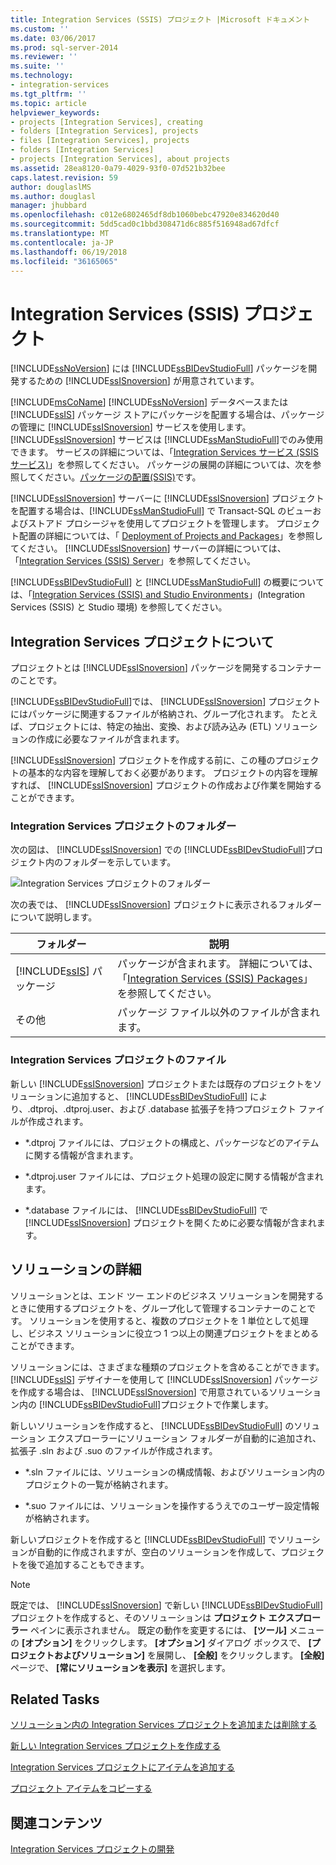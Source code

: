 ```yaml
---
title: Integration Services (SSIS) プロジェクト |Microsoft ドキュメント
ms.custom: ''
ms.date: 03/06/2017
ms.prod: sql-server-2014
ms.reviewer: ''
ms.suite: ''
ms.technology:
- integration-services
ms.tgt_pltfrm: ''
ms.topic: article
helpviewer_keywords:
- projects [Integration Services], creating
- folders [Integration Services], projects
- files [Integration Services], projects
- folders [Integration Services]
- projects [Integration Services], about projects
ms.assetid: 28ea8120-0a79-4029-93f0-07d521b32bee
caps.latest.revision: 59
author: douglaslMS
ms.author: douglasl
manager: jhubbard
ms.openlocfilehash: c012e6802465df8db1060bebc47920e834620d40
ms.sourcegitcommit: 5dd5cad0c1bbd308471d6c885f516948ad67dfcf
ms.translationtype: MT
ms.contentlocale: ja-JP
ms.lasthandoff: 06/19/2018
ms.locfileid: "36165065"
---
```

# <a name="integration-services-ssis-projects"></a>Integration Services (SSIS) プロジェクト
  [!INCLUDE[ssNoVersion](../includes/ssnoversion-md.md)] には [!INCLUDE[ssBIDevStudioFull](../includes/ssbidevstudiofull-md.md)] パッケージを開発するための [!INCLUDE[ssISnoversion](../includes/ssisnoversion-md.md)] が用意されています。  
  
 [!INCLUDE[msCoName](../includes/msconame-md.md)] [!INCLUDE[ssNoVersion](../includes/ssnoversion-md.md)] データベースまたは [!INCLUDE[ssIS](../includes/ssis-md.md)] パッケージ ストアにパッケージを配置する場合は、パッケージの管理に [!INCLUDE[ssISnoversion](../includes/ssisnoversion-md.md)] サービスを使用します。 [!INCLUDE[ssISnoversion](../includes/ssisnoversion-md.md)] サービスは [!INCLUDE[ssManStudioFull](../includes/ssmanstudiofull-md.md)]でのみ使用できます。 サービスの詳細については、「[Integration Services サービス (SSIS サービス)](service/integration-services-service-ssis-service.md)」を参照してください。 パッケージの展開の詳細については、次を参照してください。[パッケージの配置&#40;SSIS&#41;](packages/legacy-package-deployment-ssis.md)です。  
  
 [!INCLUDE[ssISnoversion](../includes/ssisnoversion-md.md)] サーバーに [!INCLUDE[ssISnoversion](../includes/ssisnoversion-md.md)] プロジェクトを配置する場合は、[!INCLUDE[ssManStudioFull](../includes/ssmanstudiofull-md.md)] で Transact-SQL のビューおよびストアド プロシージャを使用してプロジェクトを管理します。 プロジェクト配置の詳細については、「 [Deployment of Projects and Packages](packages/deploy-integration-services-ssis-projects-and-packages.md)」を参照してください。 [!INCLUDE[ssISnoversion](../includes/ssisnoversion-md.md)] サーバーの詳細については、「[Integration Services (SSIS) Server](catalog/integration-services-ssis-server-and-catalog.md)」を参照してください。  
  
 [!INCLUDE[ssBIDevStudioFull](../includes/ssbidevstudiofull-md.md)] と [!INCLUDE[ssManStudioFull](../includes/ssmanstudiofull-md.md)] の概要については、「[Integration Services (SSIS) and Studio Environments](integration-services-ssis-development-and-management-tools.md)」(Integration Services (SSIS) と Studio 環境) を参照してください。  
  
## <a name="understanding-integration-services-projects"></a>Integration Services プロジェクトについて  
 プロジェクトとは [!INCLUDE[ssISnoversion](../includes/ssisnoversion-md.md)] パッケージを開発するコンテナーのことです。  
  
 [!INCLUDE[ssBIDevStudioFull](../includes/ssbidevstudiofull-md.md)]では、 [!INCLUDE[ssISnoversion](../includes/ssisnoversion-md.md)] プロジェクトにはパッケージに関連するファイルが格納され、グループ化されます。 たとえば、プロジェクトには、特定の抽出、変換、および読み込み (ETL) ソリューションの作成に必要なファイルが含まれます。  
  
 [!INCLUDE[ssISnoversion](../includes/ssisnoversion-md.md)] プロジェクトを作成する前に、この種のプロジェクトの基本的な内容を理解しておく必要があります。 プロジェクトの内容を理解すれば、 [!INCLUDE[ssISnoversion](../includes/ssisnoversion-md.md)] プロジェクトの作成および作業を開始することができます。  
  
### <a name="folders-in-integration-services-projects"></a>Integration Services プロジェクトのフォルダー  
 次の図は、 [!INCLUDE[ssISnoversion](../includes/ssisnoversion-md.md)] での [!INCLUDE[ssBIDevStudioFull](../includes/ssbidevstudiofull-md.md)]プロジェクト内のフォルダーを示しています。  
  
 ![Integration Services プロジェクトのフォルダー](media/solutionexplorer.gif "Integration Services プロジェクトのフォルダー")  
  
 次の表では、 [!INCLUDE[ssISnoversion](../includes/ssisnoversion-md.md)] プロジェクトに表示されるフォルダーについて説明します。  
  
|フォルダー|説明|  
|------------|-----------------|  
|[!INCLUDE[ssIS](../includes/ssis-md.md)] パッケージ|パッケージが含まれます。 詳細については、「[Integration Services &#40;SSIS&#41; Packages](../../2014/integration-services/integration-services-ssis-packages.md)」を参照してください。|  
|その他|パッケージ ファイル以外のファイルが含まれます。|  
  
### <a name="files-in-integration-services-projects"></a>Integration Services プロジェクトのファイル  
 新しい [!INCLUDE[ssISnoversion](../includes/ssisnoversion-md.md)] プロジェクトまたは既存のプロジェクトをソリューションに追加すると、 [!INCLUDE[ssBIDevStudioFull](../includes/ssbidevstudiofull-md.md)] により、.dtproj、.dtproj.user、および .database 拡張子を持つプロジェクト ファイルが作成されます。  
  
-   *.dtproj ファイルには、プロジェクトの構成と、パッケージなどのアイテムに関する情報が含まれます。  
  
-   *.dtproj.user ファイルには、プロジェクト処理の設定に関する情報が含まれます。  
  
-   *.database ファイルには、 [!INCLUDE[ssBIDevStudioFull](../includes/ssbidevstudiofull-md.md)] で [!INCLUDE[ssISnoversion](../includes/ssisnoversion-md.md)] プロジェクトを開くために必要な情報が含まれます。  
  
## <a name="understanding-solutions"></a>ソリューションの詳細  
 ソリューションとは、エンド ツー エンドのビジネス ソリューションを開発するときに使用するプロジェクトを、グループ化して管理するコンテナーのことです。 ソリューションを使用すると、複数のプロジェクトを 1 単位として処理し、ビジネス ソリューションに役立つ 1 つ以上の関連プロジェクトをまとめることができます。  
  
 ソリューションには、さまざまな種類のプロジェクトを含めることができます。 [!INCLUDE[ssIS](../includes/ssis-md.md)] デザイナーを使用して [!INCLUDE[ssISnoversion](../includes/ssisnoversion-md.md)] パッケージを作成する場合は、 [!INCLUDE[ssISnoversion](../includes/ssisnoversion-md.md)] で用意されているソリューション内の [!INCLUDE[ssBIDevStudioFull](../includes/ssbidevstudiofull-md.md)]プロジェクトで作業します。  
  
 新しいソリューションを作成すると、 [!INCLUDE[ssBIDevStudioFull](../includes/ssbidevstudiofull-md.md)] のソリューション エクスプローラーにソリューション フォルダーが自動的に追加され、拡張子 .sln および .suo のファイルが作成されます。  
  
-   *.sln ファイルには、ソリューションの構成情報、およびソリューション内のプロジェクトの一覧が格納されます。  
  
-   *.suo ファイルには、ソリューションを操作するうえでのユーザー設定情報が格納されます。  
  
 新しいプロジェクトを作成すると [!INCLUDE[ssBIDevStudioFull](../includes/ssbidevstudiofull-md.md)] でソリューションが自動的に作成されますが、空白のソリューションを作成して、プロジェクトを後で追加することもできます。  
  
> [!NOTE]  
>  既定では、 [!INCLUDE[ssISnoversion](../includes/ssisnoversion-md.md)] で新しい [!INCLUDE[ssBIDevStudioFull](../includes/ssbidevstudiofull-md.md)]プロジェクトを作成すると、そのソリューションは **プロジェクト エクスプローラー** ペインに表示されません。 既定の動作を変更するには、 **[ツール]** メニューの **[オプション]** をクリックします。 **[オプション]** ダイアログ ボックスで、 **[プロジェクトおよびソリューション]** を展開し、 **[全般]** をクリックします。 **[全般]** ページで、 **[常にソリューションを表示]** を選択します。  
  
## <a name="related-tasks"></a>Related Tasks  
 [ソリューション内の Integration Services プロジェクトを追加または削除する](../../2014/integration-services/add-or-remove-an-integration-services-project-in-a-solution.md)  
  
 [新しい Integration Services プロジェクトを作成する](../../2014/integration-services/create-a-new-integration-services-project.md)  
  
 [Integration Services プロジェクトにアイテムを追加する](../../2014/integration-services/add-an-item-to-an-integration-services-project.md)  
  
 [プロジェクト アイテムをコピーする](../../2014/integration-services/copy-project-items.md)  
  
## <a name="related-content"></a>関連コンテンツ  
 [Integration Services プロジェクトの開発](../../2014/integration-services/development-of-an-integration-services-project.md)  
  
  